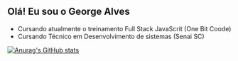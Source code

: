 ## Olá! Eu sou o George Alves

- Cursando atualmente o treinamento Full Stack JavaScrit  (One Bit Coode)
-  Cursando Técnico em Desenvolvimento de sistemas (Senai  SC)

[![Anurag's GitHub stats](https://github-readme-stats.vercel.app/api?username=george-alves)](https://github.com/anuraghazra/github-readme-stats)
